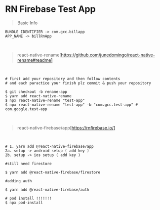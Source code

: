 # RN Firebase Test App

</hr>

> Basic Info

```
BUNDLE IDENTIFIER -> com.gcc.billapp
APP_NAME -> billRnApp
```

<br>

> react-native-rename[https://github.com/junedomingo/react-native-rename#readme]

</hr>

</br>

```
# first add your repository and then follow contents
# and each paractice your finish plz commit & push your repository

$ git checkout -b rename-app
$ yarn add react-native-rename
$ npx react-native-rename "test-app"
$ npx react-native-rename "test-app" -b "com.gcc.test-app" # com.google.test-app
```

<br>

> react-native-firebase/app[https://rnfirebase.io/]

</hr>

<br>

```
# 1. yarn add @react-native-firebase/app
2a. setup -> android setup ( add key )
2b. setup -> ios setup ( add key )

#still need firestore

$ yarn add @react-native-firebase/firestore

#adding auth

$ yarn add @react-native-firebase/auth

# pod install !!!!!!!
$ npx pod-install

```

</br>
